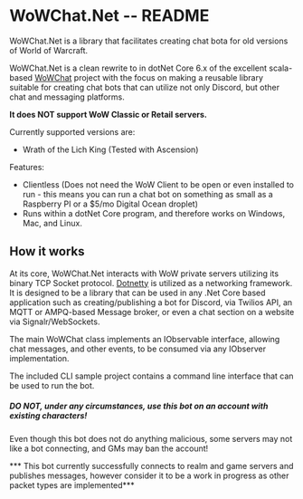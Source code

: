 WoWChat.Net -- README
=====================

WoWChat.Net is a library that facilitates creating chat bota for old versions of World of Warcraft.

WoWChat.Net is a clean rewrite to in dotNet Core 6.x of the excellent scala-based [WoWChat](https://github.com/fjaros/wowchat) project with the focus on making a reusable library suitable for creating chat bots that can utilize not only Discord, but other chat and messaging platforms.

**It does NOT support WoW Classic or Retail servers.**

Currently supported versions are:
  * Wrath of the Lich King (Tested with Ascension)

Features:
* Clientless (Does not need the WoW Client to be open or even installed to run - this means you can run a chat bot on something as small as a Raspberry PI or a $5/mo Digital Ocean droplet)
* Runs within a dotNet Core program, and therefore works on Windows, Mac, and Linux.

## How it works
At its core, WoWChat.Net interacts with WoW private servers utilizing its binary TCP Socket protocol. [Dotnetty](https://github.com/Azure/DotNetty) is utilized as a networking framework. It is designed to be a library that can be used in any .Net Core based application such as creating/publishing a bot for Discord, via Twilios API, an MQTT or AMPQ-based Message broker, or even a chat section on a website via Signalr/WebSockets.

The main WoWChat class implements an IObservable<WoWChatEvent> interface, allowing chat messages, and other events, to be consumed via any IObserver<WoWChatEvent> implementation.

The included CLI sample project contains a command line interface that can be used to run the bot.

##### DO NOT, under any circumstances, use this bot on an account with existing characters!
Even though this bot does not do anything malicious, some servers may not like a bot connecting, and GMs may ban the account!

*** This bot currently successfully connects to realm and game servers and publishes messages, however consider it to be a work in progress as other packet types are implemented***